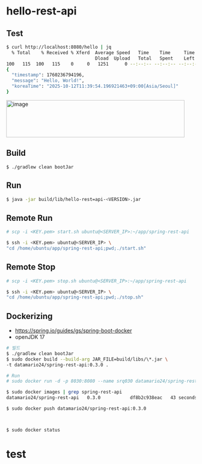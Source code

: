 # hello-rest-api

## Test
```bash
$ curl http://localhost:8080/hello | jq
  % Total    % Received % Xferd  Average Speed   Time    Time     Time  Current
                                 Dload  Upload   Total   Spent    Left  Speed
100   115  100   115    0     0   1251      0 --:--:-- --:--:-- --:--:--  1263
{
  "timestamp": 1760236794196,
  "message": "Hello, World!",
  "koreaTime": "2025-10-12T11:39:54.196921463+09:00[Asia/Seoul]"
}
```
<img width="474" height="99" alt="image" src="https://github.com/user-attachments/assets/6b34ae03-e919-4c7b-a137-477e2b67e564" />

## Build

```
$ ./gradlew clean bootJar
```

## Run

```bash
$ java -jar build/lib/hello-rest=api-<VERSION>.jar
```

## Remote Run

```bash
# scp -i <KEY.pem> start.sh ubuntu@<SERVER_IP>:~/app/spring-rest-api

$ ssh -i <KEY.pem> ubuntu@<SERVER_IP> \
"cd /home/ubuntu/app/spring-rest-api;pwd;./start.sh"
```

## Remote Stop

```bash
# scp -i <KEY.pem> stop.sh ubuntu@<SERVER_IP>:~/app/spring-rest-api

$ ssh -i <KEY.pem> ubuntu@<SERVER_IP> \
"cd /home/ubuntu/app/spring-rest-api;pwd;./stop.sh"
```

## Dockerizing
- https://spring.io/guides/gs/spring-boot-docker
- openJDK 17
```bash
# 빌드
$ ./gradlew clean bootJar
$ sudo docker build --build-arg JAR_FILE=build/libs/\*.jar \
-t datamario24/spring-rest-api:0.3.0 .

# Run
# sudo docker run -d -p 8030:8080 --name srq030 datamario24/spring-rest-api:0.3.0

$ sudo docker images | grep spring-rest-api
datamario24/spring-rest-api   0.3.0           df8b2c938eac   43 seconds ago   347MB

$ sudo docker push datamario24/spring-rest-api:0.3.0



$ sudo docker status
```

# test
